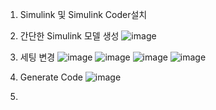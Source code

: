 
1. Simulink 및 Simulink Coder설치
2. 간단한 Simulink 모델 생성
![image](https://github.com/user-attachments/assets/e91cdce5-9120-4105-97c7-9054230ba017)
3. 세팅 변경
   ![image](https://github.com/user-attachments/assets/b2c46966-8760-4ee7-98bf-d648b0e1aabb)
  ![image](https://github.com/user-attachments/assets/f669d867-2d6f-49d5-aaa5-b6a61dfb5b60)
![image](https://github.com/user-attachments/assets/b06e9d84-4d2b-4ade-9ef4-550d90fff02d)
![image](https://github.com/user-attachments/assets/b01655e1-4a88-4b64-9188-40cb5bce04bf)

4. Generate Code
![image](https://github.com/user-attachments/assets/031c3481-b9fc-4bff-b24f-307adedd99b3)

5. 
